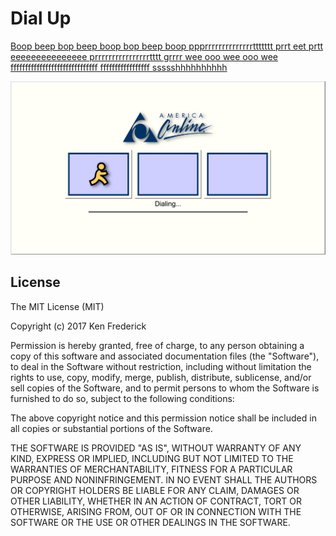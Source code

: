 Dial Up
==============

[Boop beep bop beep boop bop beep boop ppprrrrrrrrrrrrrrttttttt prrt eet prtt eeeeeeeeeeeeeee prrrrrrrrrrrrrrrrtttt grrrr wee ooo wee ooo wee ffffffffffffffffffffffffffffff fffffffffffffffff ssssshhhhhhhhhh](https://chrome.google.com/webstore/detail/dial-up/fkgncpkpmfcbbpbhlbpdaahlpikbfmgf)


![dial-up](screenshots/dial-up.png)



License
-------------
The MIT License (MIT)

Copyright (c) 2017 Ken Frederick

Permission is hereby granted, free of charge, to any person obtaining a copy
of this software and associated documentation files (the "Software"), to deal
in the Software without restriction, including without limitation the rights
to use, copy, modify, merge, publish, distribute, sublicense, and/or sell
copies of the Software, and to permit persons to whom the Software is
furnished to do so, subject to the following conditions:

The above copyright notice and this permission notice shall be included in all
copies or substantial portions of the Software.

THE SOFTWARE IS PROVIDED "AS IS", WITHOUT WARRANTY OF ANY KIND, EXPRESS OR
IMPLIED, INCLUDING BUT NOT LIMITED TO THE WARRANTIES OF MERCHANTABILITY,
FITNESS FOR A PARTICULAR PURPOSE AND NONINFRINGEMENT. IN NO EVENT SHALL THE
AUTHORS OR COPYRIGHT HOLDERS BE LIABLE FOR ANY CLAIM, DAMAGES OR OTHER
LIABILITY, WHETHER IN AN ACTION OF CONTRACT, TORT OR OTHERWISE, ARISING FROM,
OUT OF OR IN CONNECTION WITH THE SOFTWARE OR THE USE OR OTHER DEALINGS IN THE
SOFTWARE.
